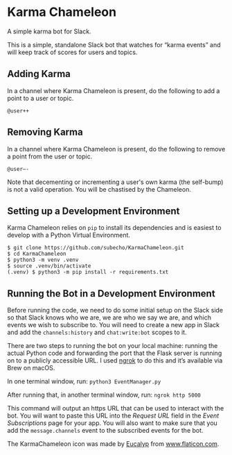 # Karma Chameleon
A simple karma bot for Slack.

This is a simple, standalone Slack bot that watches for “karma events” and will keep track of scores
for users and topics.

## Adding Karma
In a channel where Karma Chameleon is present, do the following to add a point to a user or topic.

`@user++`

## Removing Karma
In a channel where Karma Chameleon is present, do the following to remove a point from the user or topic.

`@user—-`

Note that decementing or incrementing a user's own karma (the self-bump) is not a valid operation.
You will be chastised by the Chameleon.

## Setting up a Development Environment
Karma Chameleon relies on `pip` to install its dependencies and is easiest to develop with a Python Virtual Environment.

```
$ git clone https://github.com/subecho/KarmaChameleon.git
$ cd KarmaChameleon
$ python3 -m venv .venv
$ source .venv/bin/activate
(.venv) $ python3 -m pip install -r requirements.txt
```

## Running the Bot in a Development Environment
Before running the code, we need to do some initial setup on the Slack side so that Slack knows who we are, we are who we say we are, and which events we wish to subscribe to. You will need to create a new app in Slack and add the `channels:history` and `chat:write:bot` scopes to it.

There are two steps to running the bot on your local machine: running the actual Python code and forwarding the port that the Flask server is running on to a publicly accessible URL. I used [ngrok](https://ngrok.com) to do this and it’s available via Brew on macOS.

In one terminal window, run:
`python3 EventManager.py`

After running that, in another terminal window, run:
`ngrok http 5000`

This command will output an https URL that can be used to interact with the bot. You will want to
paste this URL into the _Request URL_ field in the _Event Subscriptions_ page for your app. You will
also want to make sure that you add the `message.channels` event to the subscribed events for the
bot.

The KarmaChameleon icon was made by [Eucalyp](https://www.flaticon.com/authors/eucalyp) from www.flaticon.com.
